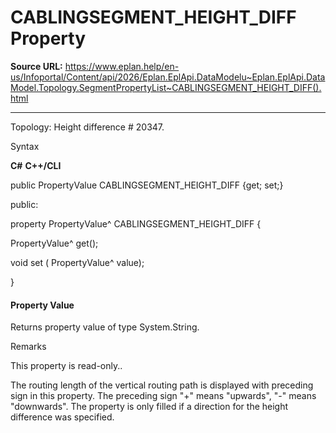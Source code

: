 # CABLINGSEGMENT_HEIGHT_DIFF Property

**Source URL:** https://www.eplan.help/en-us/Infoportal/Content/api/2026/Eplan.EplApi.DataModelu~Eplan.EplApi.DataModel.Topology.SegmentPropertyList~CABLINGSEGMENT_HEIGHT_DIFF().html

---

Topology: Height difference # 20347.

Syntax

**C#**
**C++/CLI**


public PropertyValue CABLINGSEGMENT_HEIGHT_DIFF {get; set;}

public:

property PropertyValue^ CABLINGSEGMENT_HEIGHT_DIFF {

   PropertyValue^ get();

   void set (    PropertyValue^ value);

}


#### Property Value

Returns property value of type System.String.

Remarks

This property is read-only..

The routing length of the vertical routing path is displayed with preceding sign in this property. The preceding sign "+" means "upwards", "-" means "downwards". The property is only filled if a direction for the height difference was specified.

